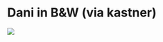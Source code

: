 <!--
id: 23193810
link: http://tumblr.atmos.org/post/23193810/dani-in-b-w-via-kastner
slug: dani-in-b-w-via-kastner
date: Mon Jan 07 2008 05:31:34 GMT-0800 (PST)
publish: 2008-01-07
tags: 
title: Dani in B&amp;W (via kastner)
-->


Dani in B&amp;W (via kastner)
=============================

![](http://24.media.tumblr.com/ZyX8Upfyn3wputb9rNCM53zd_500.jpg)

